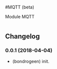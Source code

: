 #MQTT (beta)

Module MQTT 



```lua


```

## Changelog

### 0.0.1 (2018-04-04)
* (bondrogeen) init.